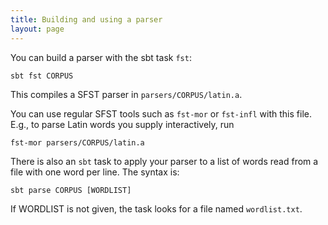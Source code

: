 ```yaml
---
title: Building and using a parser
layout: page
---
```


You can build a parser with the sbt task `fst`:


    sbt fst CORPUS

This compiles a SFST parser in `parsers/CORPUS/latin.a`.

You can use regular SFST tools such as `fst-mor` or `fst-infl` with this file.  E.g., to parse Latin words you supply interactively, run


    fst-mor parsers/CORPUS/latin.a

There is also an `sbt` task to apply your parser to a list of words read from a file with one word per line.  The syntax is:

    sbt parse CORPUS [WORDLIST]

If WORDLIST is not given, the task looks for a file named `wordlist.txt`.
